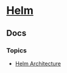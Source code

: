 # [Helm](https://helm.sh/)

## Docs
### Topics
* [Helm Architecture](https://helm.sh/docs/topics/architecture/)
